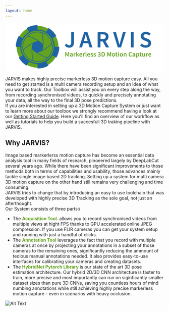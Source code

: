 ```yaml
---
layout: home
---
```


![Alt Text](assets/banner_new_new.png)


JARVIS makes highly precise markerless 3D motion capture easy. All you need to get started is a multi camera recording setup and an idea of what you want to track.
Our Toolbox will assist you on every step along the way, from recording synchronised videos, to quickly and precisely annotating your data,
all the way to the final 3D pose predictions.\
If you are interested in setting up a 3D Motion Capture System or just want to learn more about our toolbox we strongly recommend having a look at our
[Getting Started Guide](gettingstarted.md). Here you'll find an overview of our workflow as well as tutorials to help you build a succesfull 3D traking pipeline with JARVIS.

## Why JARVIS?
Image based markerlerss motion capture has become an essential data analysis tool in many fields of research, pinoeered largely by DeepLabCut several years ago.
While there have been significant improvements to those methods both in terms of capabilities and usability, those advances mainly tackle single image based
2D tracking. Setting up a system for multi camera 3D motion capture on the other hand still remains very challenging and time consuming.\
JARVIS tries to change that by introducing an easy to use toolchain that was developed with highly precise 3D Tracking as the sole goal, not just an afterthought.\
Our System consists of three parts:\
- The <span style="color:#63a31f">**Acquisition Tool**</span>. allows you to record synchronised videos from multiple views at hight FPS thanks to GPU accelerated online JPEG compression. If you use FLIR cameras you can get your system setup and running with just a handful of clicks.
- The <span style="color:#63a31f">**Annotation Tool**</span> leverages the fact that you record with multiple cameras at once by projecting your annotations in a subset of those cameras to
  the remaining ones, significantly reducing the ammount of tedious manual annotations needed. It also provides easy-to-use interfaces for calibrating your cameras
  and creating datasets.
- The <span style="color:#63a31f">**HybridNet Pytorch Library**</span> is our state of the art 3D pose estimation architecture. Our hybrid 2D/3D CNN architecture is faster to train, more precise and most importantly can run on siginficantly smaller dataset sizes than pure 3D CNNs, saving you countless hours of mind numbing annotations while still achieving highly precise markerless motion capture - even in scenarios with heavy occlusion.

![Alt Text](assets/monkey_hand.gif)
